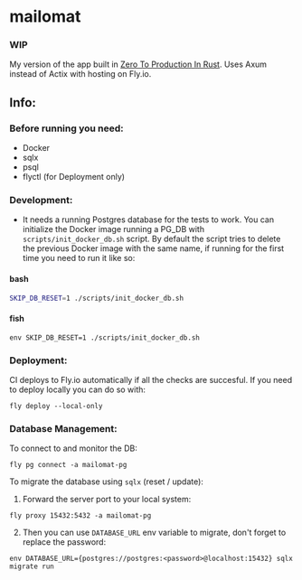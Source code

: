 # mailomat
### WIP

My version of the app built in [Zero To Production In Rust](https://www.zero2prod.com). 
Uses Axum instead of Actix with hosting on Fly.io.

## Info: 

### Before running you need: 
- Docker
- sqlx
- psql
- flyctl (for Deployment only)

### Development: 
- It needs a running Postgres database for the tests to work. 
You can initialize the Docker image running a PG_DB with `scripts/init_docker_db.sh` script.
By default the script tries to delete the previous Docker image with the same name, 
if running for the first time you need to run it like so:
#### bash
```sh
SKIP_DB_RESET=1 ./scripts/init_docker_db.sh
```
#### fish
```fish
env SKIP_DB_RESET=1 ./scripts/init_docker_db.sh
```

### Deployment: 
CI deploys to Fly.io automatically if all the checks are succesful.
If you need to deploy locally you can do so with:
```fish
fly deploy --local-only
```

### Database Management: 
To connect to and monitor the DB:
```fish
fly pg connect -a mailomat-pg
```

To migrate the database using `sqlx` (reset / update):
1. Forward the server port to your local system: 
```fish
fly proxy 15432:5432 -a mailomat-pg
```
2. Then you can use `DATABASE_URL` env variable to migrate, don't forget to replace the password:
```fish
env DATABASE_URL={postgres://postgres:<password>@localhost:15432} sqlx migrate run
```
